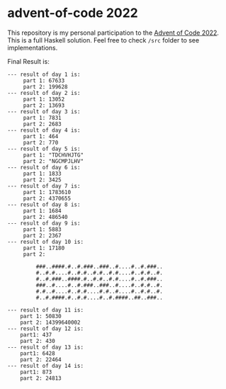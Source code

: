 # advent-of-code 2022

This repository is my personal participation to the [Advent of Code 2022](https://adventofcode.com/). This is a full Haskell solution. Feel free to check `/src` folder to see implementations.

Final Result is:

```
--- result of day 1 is:
     part 1: 67633
     part 2: 199628
--- result of day 2 is:
     part 1: 13052
     part 2: 13693
--- result of day 3 is:
     part 1: 7831
     part 2: 2683
--- result of day 4 is:
     part 1: 464
     part 2: 770
--- result of day 5 is:
     part 1: "TDCHVHJTG"
     part 2: "NGCMPJLHV"
--- result of day 6 is:
     part 1: 1833
     part 2: 3425
--- result of day 7 is:
     part 1: 1783610
     part 2: 4370655
--- result of day 8 is:
     part 1: 1684
     part 2: 486540
--- result of day 9 is:
     part 1: 5883
     part 2: 2367
--- result of day 10 is:
     part 1: 17180
     part 2:

         ###..####.#..#.###..###..#....#..#.###..
         #..#.#....#..#.#..#.#..#.#....#..#.#..#.
         #..#.###..####.#..#.#..#.#....#..#.###..
         ###..#....#..#.###..###..#....#..#.#..#.
         #.#..#....#..#.#....#.#..#....#..#.#..#.
         #..#.####.#..#.#....#..#.####..##..###..

--- result of day 11 is:
    part 1: 50830
    part 2: 14399640002
--- result of day 12 is:
    part1: 437
    part 2: 430
--- result of day 13 is:
    part1: 6428
    part 2: 22464
--- result of day 14 is:
    part1: 873
    part 2: 24813
```
